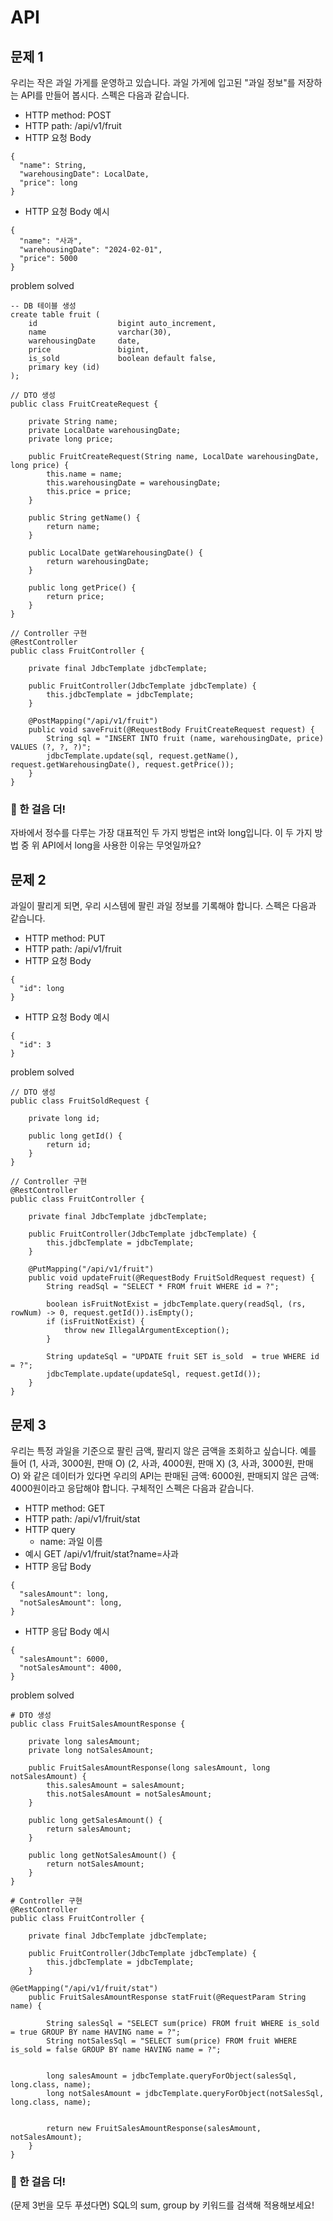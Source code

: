# API

## 문제 1
우리는 작은 과일 가게를 운영하고 있습니다. 과일 가게에 입고된 "과일 정보"를 저장하는 API를 만들어 봅시다.
스펙은 다음과 같습니다.
- HTTP method: POST
- HTTP path: /api/v1/fruit
- HTTP 요청 Body
```
{
  "name": String,
  "warehousingDate": LocalDate,
  "price": long
}
```
- HTTP 요청 Body 예시
```
{
  "name": "사과",
  "warehousingDate": "2024-02-01",
  "price": 5000
}
```

problem solved
```
-- DB 테이블 생성
create table fruit (
    id                  bigint auto_increment,
    name                varchar(30),
    warehousingDate     date,
    price               bigint,
    is_sold             boolean default false,
    primary key (id)
);
```
```
// DTO 생성
public class FruitCreateRequest {

    private String name;
    private LocalDate warehousingDate;
    private long price;

    public FruitCreateRequest(String name, LocalDate warehousingDate, long price) {
        this.name = name;
        this.warehousingDate = warehousingDate;
        this.price = price;
    }

    public String getName() {
        return name;
    }

    public LocalDate getWarehousingDate() {
        return warehousingDate;
    }

    public long getPrice() {
        return price;
    }
}
```
```
// Controller 구현
@RestController
public class FruitController {

    private final JdbcTemplate jdbcTemplate;

    public FruitController(JdbcTemplate jdbcTemplate) {
        this.jdbcTemplate = jdbcTemplate;
    }

    @PostMapping("/api/v1/fruit")
    public void saveFruit(@RequestBody FruitCreateRequest request) {
        String sql = "INSERT INTO fruit (name, warehousingDate, price) VALUES (?, ?, ?)";
        jdbcTemplate.update(sql, request.getName(), request.getWarehousingDate(), request.getPrice());
    }
}
```



### 📌 한 걸음 더!
자바에서 정수를 다루는 가장 대표적인 두 가지 방법은 int와 long입니다.
이 두 가지 방법 중 위 API에서 long을 사용한 이유는 무엇일까요?

## 문제 2
과일이 팔리게 되면, 우리 시스템에 팔린 과일 정보를 기록해야 합니다. 스펙은 다음과 같습니다.
- HTTP method: PUT
- HTTP path: /api/v1/fruit
- HTTP 요청 Body
```
{
  "id": long
}
```
- HTTP 요청 Body 예시
```
{
  "id": 3
}
```

problem solved
```
// DTO 생성
public class FruitSoldRequest {

    private long id;

    public long getId() {
        return id;
    }
}
```
```
// Controller 구현
@RestController
public class FruitController {

    private final JdbcTemplate jdbcTemplate;

    public FruitController(JdbcTemplate jdbcTemplate) {
        this.jdbcTemplate = jdbcTemplate;
    }
    
    @PutMapping("/api/v1/fruit")
    public void updateFruit(@RequestBody FruitSoldRequest request) {
        String readSql = "SELECT * FROM fruit WHERE id = ?";

        boolean isFruitNotExist = jdbcTemplate.query(readSql, (rs, rowNum) -> 0, request.getId()).isEmpty();
        if (isFruitNotExist) {
            throw new IllegalArgumentException();
        }

        String updateSql = "UPDATE fruit SET is_sold  = true WHERE id = ?";
        jdbcTemplate.update(updateSql, request.getId());
    }
}
```

## 문제 3
우리는 특정 과일을 기준으로 팔린 금액, 팔리지 않은 금액을 조회하고 싶습니다.
예를 들어
(1, 사과, 3000원, 판매 O)
(2, 사과, 4000원, 판매 X)
(3, 사과, 3000원, 판매 O)
와 같은 데이터가 있다면 우리의 API는 판매된 금액: 6000원, 판매되지 않은 금액: 4000원이라고 응답해야 합니다.
구체적인 스펙은 다음과 같습니다.
- HTTP method: GET
- HTTP path: /api/v1/fruit/stat
- HTTP query
  - name: 과일 이름
- 예시 GET /api/v1/fruit/stat?name=사과
- HTTP 응답 Body
```
{
  "salesAmount": long,
  "notSalesAmount": long,
}
```
- HTTP 응답 Body 예시
```
{
  "salesAmount": 6000,
  "notSalesAmount": 4000,
}
```

problem solved
```
# DTO 생성
public class FruitSalesAmountResponse {

    private long salesAmount;
    private long notSalesAmount;

    public FruitSalesAmountResponse(long salesAmount, long notSalesAmount) {
        this.salesAmount = salesAmount;
        this.notSalesAmount = notSalesAmount;
    }

    public long getSalesAmount() {
        return salesAmount;
    }

    public long getNotSalesAmount() {
        return notSalesAmount;
    }
}
```
```
# Controller 구현
@RestController
public class FruitController {

    private final JdbcTemplate jdbcTemplate;

    public FruitController(JdbcTemplate jdbcTemplate) {
        this.jdbcTemplate = jdbcTemplate;
    }
    
@GetMapping("/api/v1/fruit/stat")
    public FruitSalesAmountResponse statFruit(@RequestParam String name) {

        String salesSql = "SELECT sum(price) FROM fruit WHERE is_sold = true GROUP BY name HAVING name = ?";
        String notSalesSql = "SELECT sum(price) FROM fruit WHERE is_sold = false GROUP BY name HAVING name = ?";


        long salesAmount = jdbcTemplate.queryForObject(salesSql, long.class, name);
        long notSalesAmount = jdbcTemplate.queryForObject(notSalesSql, long.class, name);


        return new FruitSalesAmountResponse(salesAmount, notSalesAmount);
    }
}
```

### 📌 한 걸음 더!
(문제 3번을 모두 푸셨다면) SQL의 sum, group by 키워드를 검색해 적용해보세요!
